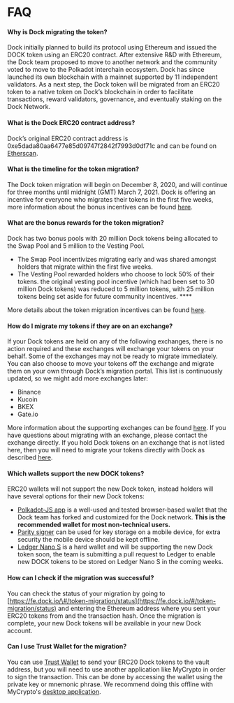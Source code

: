 # FAQ

#### Why is Dock migrating the token?

Dock initially planned to build its protocol using Ethereum and issued the DOCK token using an ERC20 contract. After extensive R&D with Ethereum, the Dock team proposed to move to another network and the community voted to move to the Polkadot interchain ecosystem. Dock has since launched its own blockchain with a  mainnet supported by 11 independent validators. As a next step, the Dock token will be migrated from an ERC20 token to a native token on Dock’s blockchain in order to facilitate transactions, reward validators, governance, and eventually staking on the Dock Network.    


#### What is the Dock ERC20 contract address?

Dock’s original ERC20 contract address is 0xe5dada80aa6477e85d09747f2842f7993d0df71c and can be found on [Etherscan](https://etherscan.io/token/0xe5dada80aa6477e85d09747f2842f7993d0df71c).  


#### What is the timeline for the token migration?

The Dock token migration will begin on December 8, 2020, and will continue for three months until midnight \(GMT\) March 7, 2021. Dock is offering an incentive for everyone who migrates their tokens in the first five weeks, more information about the bonus incentives can be found [here](https://blog.dock.io/dock-token-migration-part-2-incentives/).   


#### What are the bonus rewards for the token migration?

Dock has two bonus pools with 20 million Dock tokens being allocated to the Swap Pool and 5 million to the Vesting Pool.

* The Swap Pool incentivizes migrating early and was shared amongst holders that migrate within the first five weeks.
* The Vesting Pool rewarded holders who choose to lock 50% of their tokens. the original vesting pool incentive \(which had been set to 30 million Dock tokens\) was reduced to 5 million tokens, with 25 million tokens being set aside for future community incentives. ****

More details about the token migration incentives can be found [here](https://blog.dock.io/dock-token-migration-part-2-incentives/).

#### How do I migrate my tokens if they are on an exchange?

If your Dock tokens are held on any of the following exchanges, there is no action required and these exchanges will exchange your tokens on your behalf. Some of the exchanges may not be ready to migrate immediately. You can also choose to move your tokens off the exchange and migrate them on your own through Dock’s migration portal. This list is continuously updated, so we might add more exchanges later:

* Binance
* Kucoin
* BKEX
* Gate.io

More information about the supporting exchanges can be found [here](https://blog.dock.io/token-migration-part-3/). If you have questions about migrating with an exchange, please contact the exchange directly. If you hold Dock tokens on an exchange that is not listed here, then you will need to migrate your tokens directly with Dock as described [here](https://docs.dock.io/token-migration/migration-tutorial/migration-tutorial). 

#### Which wallets support the new DOCK tokens?

ERC20 wallets will not support the new Dock token, instead holders will have several options for their new Dock tokens:

* [Polkadot-JS app](https://fe.dock.io/#/accounts) is a well-used and tested browser-based wallet that the Dock team has forked and customized for the Dock network. **This is the recommended wallet for most non-technical users.**
* [Parity signer](https://www.parity.io/signer/) can be used for key storage on a mobile device, for extra security the mobile device should be kept offline. 
* [Ledger Nano S](https://www.ledger.com/) is a hard wallet and will be supporting the new Dock token soon, the team is submitting a pull request to Ledger to enable new DOCK tokens to be stored on Ledger Nano S in the coming weeks. 

#### How can I check if the migration was successful?

You can check the status of your migration by going to [https://fe.dock.io/\#/token-migration/status](https://fe.dock.io/#/token-migration/status) and entering the Ethereum address where you sent your ERC20 tokens from and the transaction hash. Once the migration is complete, your new Dock tokens will be available in your new Dock account.

#### Can I use Trust Wallet for the migration?

You can use [Trust Wallet](https://trustwallet.com/) to send your ERC20 Dock tokens to the vault address, but you will need to use another application like MyCrypto in order to sign the transaction. This can be done by accessing the wallet using the private key or mnemonic phrase. We recommend doing this offline with MyCrypto's [desktop application](https://download.mycrypto.com/).  


